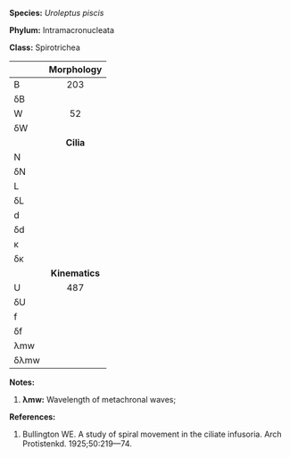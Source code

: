 **Species:** *Uroleptus piscis*

**Phylum:** Intramacronucleata

**Class:** Spirotrichea

|      | **Morphology** |
| :--- | :------------: |
| B    | 203 |
| δB   |  |
| W    | 52 |
| δW   |  |
|      | **Cilia** |
| N    |  |
| δN   |  |
| L    |  |
| δL   |  |
| d    |  |
| δd   |  |
| κ    |  |
| δκ   |  |
|      | **Kinematics** |
| U    | 487 |
| δU   |  |
| f    |  |
| δf   |  |
| λmw  |  |
| δλmw |  |

**Notes:**

1. **λmw:** Wavelength of metachronal waves;

**References:**

1. Bullington WE.  A study of spiral movement in the ciliate infusoria.  Arch Protistenkd. 1925;50:219—74.
